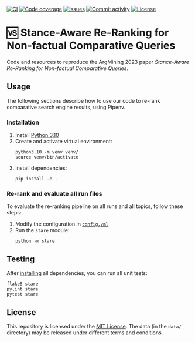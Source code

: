 [![CI](https://img.shields.io/github/actions/workflow/status/webis-de/argmining23-stance-aware-re-ranking/ci.yml?branch=main&style=flat-square)](https://github.com/webis-de/argmining23-stance-aware-re-ranking/actions/workflows/ci.yml)
[![Code coverage](https://img.shields.io/codecov/c/github/webis-de/argmining23-stance-aware-re-ranking?style=flat-square)](https://codecov.io/github/webis-de/argmining23-stance-aware-re-ranking/)
[![Issues](https://img.shields.io/github/issues/webis-de/argmining23-stance-aware-re-ranking?style=flat-square)](https://github.com/webis-de/argmining23-stance-aware-re-ranking/issues)
[![Commit activity](https://img.shields.io/github/commit-activity/m/webis-de/argmining23-stance-aware-re-ranking?style=flat-square)](https://github.com/webis-de/argmining23-stance-aware-re-ranking/commits)
[![License](https://img.shields.io/github/license/webis-de/argmining23-stance-aware-re-ranking?style=flat-square)](LICENSE)

# 🆚 Stance-Aware Re-Ranking for Non-factual Comparative Queries

Code and resources to reproduce the ArgMining 2023 paper _Stance-Aware Re-Ranking for Non-factual Comparative Queries_.

## Usage

The following sections describe how to use our code to re-rank comparative search engine results, using Pipenv.

### Installation

1. Install [Python 3.10](https://python.org/downloads/)
2. Create and activate virtual environment:
    ```shell
    python3.10 -m venv venv/
    source venv/bin/activate
    ```
3. Install dependencies:
    ```shell
    pip install -e .
    ```

### Re-rank and evaluate all run files

To evaluate the re-ranking pipeline on all runs and all topics, follow these steps:
1. Modify the configuration in [`config.yml`](config.yml)
2. Run the `stare` module:
    ```shell script
    python -m stare
    ```

## Testing

After [installing](#installation) all dependencies, you can run all unit tests:

```shell script
flake8 stare
pylint stare
pytest stare
```

## License

This repository is licensed under the [MIT License](LICENSE).
The data (in the `data/` directory) may be released under different terms and conditions.
